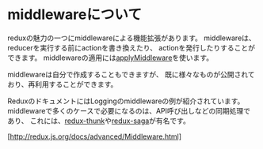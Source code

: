 # middlewareについて

reduxの魅力の一つにmiddlewareによる機能拡張があります。
middlewareは、reducerを実行する前にactionを書き換えたり、
actionを発行したりすることができます。
middlewareの適用には[applyMiddleware](http://redux.js.org/docs/api/applyMiddleware.html)を使います。

middlewareは自分で作成することもできますが、
既に様々なものが公開されており、再利用することができます。

ReduxのドキュメントにはLoggingのmiddlewareの例が紹介されています。
middlewareで多くのケースで必要になるのは、API呼び出しなどの同期処理であり、
これには、[redux-thunk](https://github.com/gaearon/redux-thunk)や[redux-saga](https://github.com/yelouafi/redux-saga)が有名です。

[http://redux.js.org/docs/advanced/Middleware.html]

